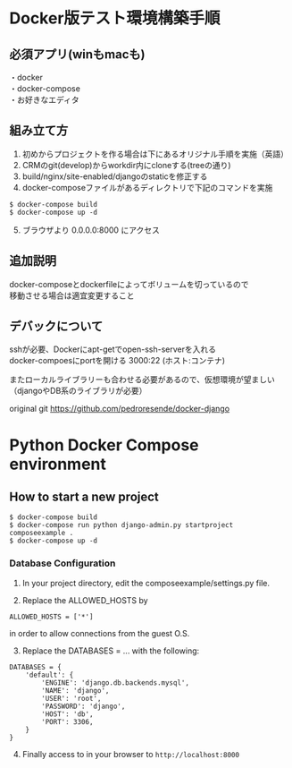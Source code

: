 
# Docker版テスト環境構築手順

## 必須アプリ(winもmacも)
・docker  
・docker-compose  
・お好きなエディタ  

## 組み立て方
1. 初めからプロジェクトを作る場合は下にあるオリジナル手順を実施（英語）
2. CRMのgit(develop)からworkdir内にcloneする(treeの通り)
3. build/nginx/site-enabled/djangoのstaticを修正する
4. docker-composeファイルがあるディレクトリで下記のコマンドを実施

```
$ docker-compose build
$ docker-compose up -d
```

5. ブラウザより 0.0.0.0:8000 にアクセス

## 追加説明
docker-composeとdockerfileによってボリュームを切っているので  
移動させる場合は適宜変更すること  

## デバックについて
sshが必要、Dockerにapt-getでopen-ssh-serverを入れる  
docker-compoesにportを開ける 3000:22 (ホスト:コンテナ)  

またローカルライブラリーも合わせる必要があるので、仮想環境が望ましい  
（djangoやDB系のライブラリが必要）    



original git
https://github.com/pedroresende/docker-django

# Python Docker Compose environment

## How to start a new project

```
$ docker-compose build
$ docker-compose run python django-admin.py startproject composeexample .
$ docker-compose up -d
```

### Database Configuration

1. In your project directory, edit the composeexample/settings.py file.

2. Replace the ALLOWED_HOSTS by

```
ALLOWED_HOSTS = ['*']
```

in order to allow connections from the guest O.S.

3. Replace the DATABASES = ... with the following:

```
DATABASES = {
    'default': {
        'ENGINE': 'django.db.backends.mysql',
        'NAME': 'django',
        'USER': 'root',
        'PASSWORD': 'django',
        'HOST': 'db',
        'PORT': 3306,
    }
}
```
4. Finally access to in your browser to `http://localhost:8000`